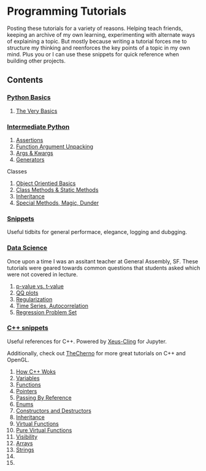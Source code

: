 # Programming Tutorials 

Posting these tutorials for a variety of reasons. Helping teach friends, keeping an archive of my own learning, experimenting with alternate ways of explaining a topic. But mostly because writing a tutorial forces me to structure my thinking and reenforces the key points of a topic in my own mind. Plus you or I can use these snippets for quick reference when building other projects.
 
## Contents 

### [Python Basics](python_basics)

1. [The Very Basics](python_basics.ipynb)

### [Intermediate Python](python_intermediate)

1. [Assertions](python_intermediate/assert.ipynb)
3. [Function Argument Unpacking](python_intermediate/function_argument_unpacking.ipynb)
3. [Args & Kwargs](python_intermediate/args_kwargs.ipynb)
4. [Generators](python_intermediate/generators.ipynb)

Classes

1. [Object Orientied Basics](python_intermediate/classes.ipynb)
2. [Class Methods & Static Methods](python_intermediate/classmethods_staticmethods.ipynb)
3. [Inheritance](python_intermediate/inheritance.ipynb)
4. [Special Methods, Magic, Dunder](python_intermediate/special_methods_magic_dunder.ipynb)

### [Snippets](python_intermediate/snippets.ipynb)

Useful tidbits for general performace, elegance, logging and dubgging. 
    
### [Data Science](data_science)

Once upon a time I was an assitant teacher at General Assembly, SF. These tutorials were geared towards common questions that students asked which were not covered in lecture.

1. [p-value vs. t-value](data_science/tutorials/pVal_versus_tVal.ipynb)
2. [QQ plots](data_science/tutorials/QQ_plot.ipynb)
3. [Regularization](data_science/tutorials/Regularization.ipynb)
4. [Time Series, Autocorrelation](data_science/tutorials/time_series_autocorrelation.ipynb)
5. [Regression Problem Set](data_science/problem_sets/regression_problems.ipynb)

### [C++ snippets](cpp_snippets)

Useful references for C++. Powered by [Xeus-Cling](https://github.com/momonala/xeus-cling) for Jupyter. 

Additionally, check out [TheCherno](https://www.youtube.com/user/TheChernoProject/playlists) for more great tutorials on C++ and OpenGL. 

1. [How C++ Woks](HowCppWorks.ipynb)
2. [Variables](Variables.ipynb)
3. [Functions](Functions.ipynb)
4. [Pointers](Pointers.ipynb)
5. [Passing By Reference](PassingByReference.ipynb)
6. [Enums](Enums.ipynb)
8. [Constructors and Destructors](Constructors_Destructors.ipynb)
9. [Inheritance](Inheritance.ipynb)
10. [Virtual Functions](VirtualFunctions.ipynb.ipynb)
11. [Pure Virtual Functions](Interfaces_PureVirtualFunctions.ipynb)
12. [Visibility](Visibility.ipynb)
14. [Arrays](Arrays.ipynb)
15. [Strings](Strings.ipynb)
16. [](.ipynb)
17. [](.ipynb)
